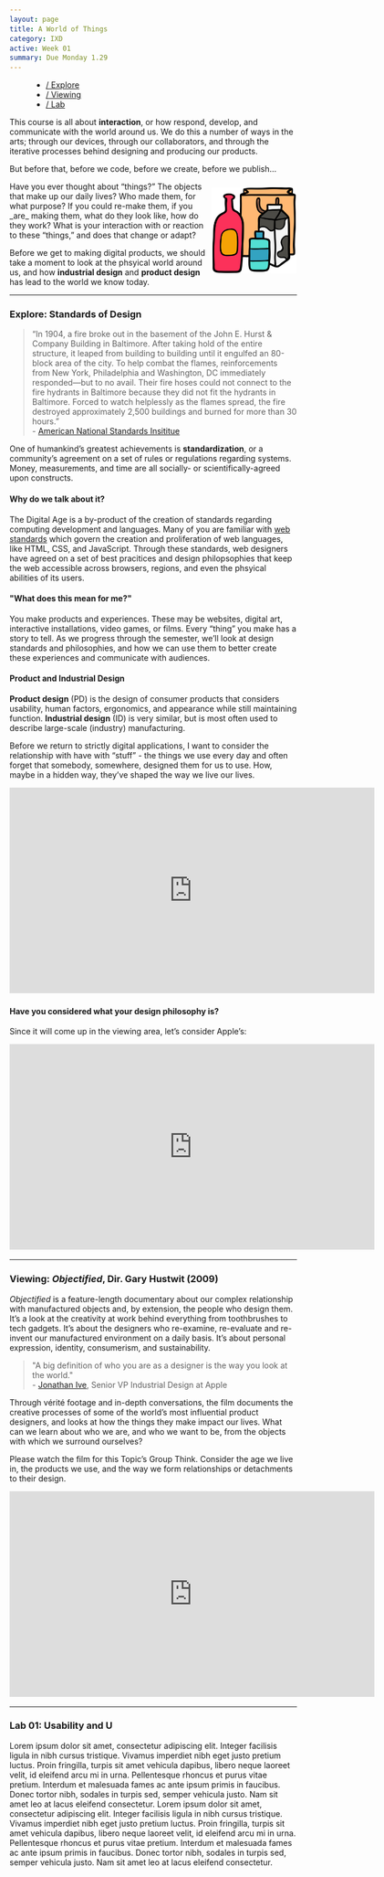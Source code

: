```yaml
---
layout: page
title: A World of Things
category: IXD
active: Week 01
summary: Due Monday 1.29
---
```

<menu id="sticky-navigation" class="sticky">
  <ul class="ixd">
    <a href="#top" class="scroll"><i class="fas fa-map-marker-alt nav-marker"></i></a>
    <li><a href="#section1" class="scroll">/ Explore</a></li>
    <li><a href="#section2" class="scroll">/ Viewing</a></li>
    <li><a href="#section3" class="scroll">/ Lab</a></li>
  </ul>
</menu>

This course is all about **interaction**, or how respond, develop, and communicate with the world around us. We do this a number of ways in the arts; through our devices, through our collaborators, and through the iterative processes behind designing and producing our products.

But before that, before we code, before we create, before we publish…

<img src="./img/ixd-packages.svg" title="Everyday things" alt="different packaged items" style="max-width: 150px; margin: 10px 0 10px 10px; float: right;" />
Have you ever thought about “things?” The objects that make up our daily lives? Who made them, for what purpose? If you could re-make them, if you _are_ making them, what do they look like, how do they work? What is your interaction with or reaction to these “things,” and does that change or adapt?

Before we get to making digital products, we should take a moment to look at the phsyical world around us, and how **industrial design** and **product design** has lead to the world we know today.


<hr>


<span class="anchor" id="section1"></span>
<div class="section">
  <h3><i class="fas fa-book material-marker"></i> Explore: Standards of Design</h3>
</div>

<blockquote>
  “In 1904, a fire broke out in the basement of the John E. Hurst & Company Building in Baltimore. After taking hold of the entire structure, it leaped from building to building until it engulfed an 80-block area of the city. To help combat the flames, reinforcements from New York, Philadelphia and Washington, DC immediately responded—but to no avail. Their fire hoses could not connect to the fire hydrants in Baltimore because they did not fit the hydrants in Baltimore. Forced to watch helplessly as the flames spread, the fire destroyed approximately 2,500 buildings and burned for more than 30 hours.”<br/>
  - <a href="https://www.ansi.org/consumer_affairs/history_standards" target="_blank">American National Standards Insititue</a>
</blockquote>

One of humankind’s greatest achievements is **standardization**, or a community’s agreement on a set of rules or regulations regarding systems. Money, measurements, and time are all socially- or scientifically-agreed upon constructs.

#### Why do we talk about it?
The Digital Age is a by-product of the creation of standards regarding computing development and languages. Many of you are familiar with [web standards](https://www.w3.org/standards/webdesign/) which govern the creation and proliferation of web languages, like HTML, CSS, and JavaScript. Through these standards, web designers have agreed on a set of best pracitices and design philopsophies that keep the web accessible across browsers, regions, and even the phsyical abilities of its users.

#### "What does this mean for me?"
You make products and experiences. These may be websites, digital art, interactive installations, video games, or films. Every “thing” you make has a story to tell. As we progress through the semester, we’ll look at design standards and philosophies, and how we can use them to better create these experiences and communicate with audiences.

#### Product and Industrial Design

**Product design** (PD) is the design of consumer products that considers usability, human factors, ergonomics, and appearance while still maintaining function. **Industrial design** (ID) is very similar, but is most often used to describe large-scale (industry) manufacturing.

Before we return to strictly digital applications, I want to consider the relationship with have with “stuff” - the things we use every day and often forget that somebody, somewhere, designed them for us to use. How, maybe in a hidden way, they’ve shaped the way we live our lives.

<iframe src="https://player.vimeo.com/video/236977494?color=FC315A&title=0&byline=0&portrait=0" width="640" height="360" frameborder="0" webkitallowfullscreen mozallowfullscreen allowfullscreen></iframe>



#### Have you considered what your design philosophy is?
Since it will come up in the viewing area, let’s consider Apple’s:

<iframe src="https://player.vimeo.com/video/236973575?color=FC315A&title=0&byline=0&portrait=0" width="640" height="360" frameborder="0" webkitallowfullscreen mozallowfullscreen allowfullscreen></iframe>


<hr>


<span class="anchor" id="section2"></span>
<div class="section">
  <h3><i class="fas fa-video material-marker"></i> Viewing: <em>Objectified</em>, Dir. Gary Hustwit (2009)</h3>
</div>


_Objectified_ is a feature-length documentary about our complex relationship with manufactured objects and, by extension, the people who design them. It’s a look at the creativity at work behind everything from toothbrushes to tech gadgets. It’s about the designers who re-examine, re-evaluate and re-invent our manufactured environment on a daily basis. It’s about personal expression, identity, consumerism, and sustainability.

<blockquote>
  "A big definition of who you are as a designer is the way you look at the world."<br/>
  - <a href="https://www.apple.com/leadership/jonathan-ive/" target="_blank">Jonathan Ive</a>, Senior VP Industrial Design at Apple
</blockquote>

Through vérité footage and in-depth conversations, the film documents the creative processes of some of the world’s most influential product designers, and looks at how the things they make impact our lives. What can we learn about who we are, and who we want to be, from the objects with which we surround ourselves?

Please watch the film for this Topic’s Group Think. Consider the age we live in, the products we use, and the way we form relationships or detachments to their design.

<iframe src="https://player.vimeo.com/video/236970852?color=FC315A&title=0&byline=0&portrait=0" width="640" height="360" frameborder="0" webkitallowfullscreen mozallowfullscreen allowfullscreen></iframe>


<hr>


<span class="anchor" id="section3"></span>
<div class="section">
  <h3><i class="fas fa-flask material-marker"></i> Lab 01: Usability and U </h3>
</div>

Lorem ipsum dolor sit amet, consectetur adipiscing elit. Integer facilisis ligula in nibh cursus tristique. Vivamus imperdiet nibh eget justo pretium luctus. Proin fringilla, turpis sit amet vehicula dapibus, libero neque laoreet velit, id eleifend arcu mi in urna. Pellentesque rhoncus et purus vitae pretium. Interdum et malesuada fames ac ante ipsum primis in faucibus. Donec tortor nibh, sodales in turpis sed, semper vehicula justo. Nam sit amet leo at lacus eleifend consectetur. Lorem ipsum dolor sit amet, consectetur adipiscing elit. Integer facilisis ligula in nibh cursus tristique. Vivamus imperdiet nibh eget justo pretium luctus. Proin fringilla, turpis sit amet vehicula dapibus, libero neque laoreet velit, id eleifend arcu mi in urna. Pellentesque rhoncus et purus vitae pretium. Interdum et malesuada fames ac ante ipsum primis in faucibus. Donec tortor nibh, sodales in turpis sed, semper vehicula justo. Nam sit amet leo at lacus eleifend consectetur.
